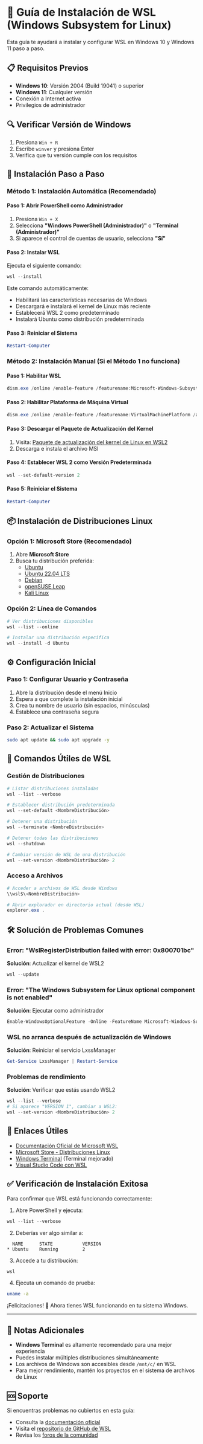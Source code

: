 # 🐧 Guía de Instalación de WSL (Windows Subsystem for Linux)

Esta guía te ayudará a instalar y configurar WSL en Windows 10 y Windows 11 paso a paso.

## 📋 Requisitos Previos

- **Windows 10**: Versión 2004 (Build 19041) o superior
- **Windows 11**: Cualquier versión
- Conexión a Internet activa
- Privilegios de administrador

## 🔍 Verificar Versión de Windows

1. Presiona `Win + R`
2. Escribe `winver` y presiona Enter
3. Verifica que tu versión cumple con los requisitos

## 🚀 Instalación Paso a Paso

### Método 1: Instalación Automática (Recomendado)

#### Paso 1: Abrir PowerShell como Administrador
1. Presiona `Win + X`
2. Selecciona **"Windows PowerShell (Administrador)"** o **"Terminal (Administrador)"**
3. Si aparece el control de cuentas de usuario, selecciona **"Sí"**

#### Paso 2: Instalar WSL
Ejecuta el siguiente comando:
```powershell
wsl --install
```

Este comando automáticamente:
- Habilitará las características necesarias de Windows
- Descargará e instalará el kernel de Linux más reciente
- Establecerá WSL 2 como predeterminado
- Instalará Ubuntu como distribución predeterminada

#### Paso 3: Reiniciar el Sistema
```powershell
Restart-Computer
```

### Método 2: Instalación Manual (Si el Método 1 no funciona)

#### Paso 1: Habilitar WSL
```powershell
dism.exe /online /enable-feature /featurename:Microsoft-Windows-Subsystem-Linux /all /norestart
```

#### Paso 2: Habilitar Plataforma de Máquina Virtual
```powershell
dism.exe /online /enable-feature /featurename:VirtualMachinePlatform /all /norestart
```

#### Paso 3: Descargar el Paquete de Actualización del Kernel
1. Visita: [Paquete de actualización del kernel de Linux en WSL2](https://wslstorestorage.blob.core.windows.net/wslblob/wsl_update_x64.msi)
2. Descarga e instala el archivo MSI

#### Paso 4: Establecer WSL 2 como Versión Predeterminada
```powershell
wsl --set-default-version 2
```

#### Paso 5: Reiniciar el Sistema
```powershell
Restart-Computer
```

## 📦 Instalación de Distribuciones Linux

### Opción 1: Microsoft Store (Recomendado)
1. Abre **Microsoft Store**
2. Busca tu distribución preferida:
   - [Ubuntu](https://apps.microsoft.com/store/detail/ubuntu/9PDXGNCFSCZV)
   - [Ubuntu 22.04 LTS](https://apps.microsoft.com/store/detail/ubuntu-2204-lts/9PN20MSR04DW)
   - [Debian](https://apps.microsoft.com/store/detail/debian/9MSVKQC78PK6)
   - [openSUSE Leap](https://apps.microsoft.com/store/detail/opensuse-leap-155/9P6V7161C23R)
   - [Kali Linux](https://apps.microsoft.com/store/detail/kali-linux/9PKR34TNCV07)

### Opción 2: Línea de Comandos
```powershell
# Ver distribuciones disponibles
wsl --list --online

# Instalar una distribución específica
wsl --install -d Ubuntu
```

## ⚙️ Configuración Inicial

### Paso 1: Configurar Usuario y Contraseña
1. Abre la distribución desde el menú Inicio
2. Espera a que complete la instalación inicial
3. Crea tu nombre de usuario (sin espacios, minúsculas)
4. Establece una contraseña segura

### Paso 2: Actualizar el Sistema
```bash
sudo apt update && sudo apt upgrade -y
```

## 🔧 Comandos Útiles de WSL

### Gestión de Distribuciones
```powershell
# Listar distribuciones instaladas
wsl --list --verbose

# Establecer distribución predeterminada
wsl --set-default <NombreDistribución>

# Detener una distribución
wsl --terminate <NombreDistribución>

# Detener todas las distribuciones
wsl --shutdown

# Cambiar versión de WSL de una distribución
wsl --set-version <NombreDistribución> 2
```

### Acceso a Archivos
```powershell
# Acceder a archivos de WSL desde Windows
\\wsl$\<NombreDistribución>

# Abrir explorador en directorio actual (desde WSL)
explorer.exe .
```

## 🛠️ Solución de Problemas Comunes

### Error: "WslRegisterDistribution failed with error: 0x800701bc"
**Solución**: Actualizar el kernel de WSL2
```powershell
wsl --update
```

### Error: "The Windows Subsystem for Linux optional component is not enabled"
**Solución**: Ejecutar como administrador
```powershell
Enable-WindowsOptionalFeature -Online -FeatureName Microsoft-Windows-Subsystem-Linux
```

### WSL no arranca después de actualización de Windows
**Solución**: Reiniciar el servicio LxssManager
```powershell
Get-Service LxssManager | Restart-Service
```

### Problemas de rendimiento
**Solución**: Verificar que estás usando WSL2
```powershell
wsl --list --verbose
# Si aparece "VERSION 1", cambiar a WSL2:
wsl --set-version <NombreDistribución> 2
```

## 🔗 Enlaces Útiles

- [Documentación Oficial de Microsoft WSL](https://docs.microsoft.com/en-us/windows/wsl/)
- [Microsoft Store - Distribuciones Linux](https://apps.microsoft.com/store/search?query=linux)
- [Windows Terminal](https://apps.microsoft.com/store/detail/windows-terminal/9N0DX20HK701) (Terminal mejorado)
- [Visual Studio Code con WSL](https://code.visualstudio.com/docs/remote/wsl)

## ✅ Verificación de Instalación Exitosa

Para confirmar que WSL está funcionando correctamente:

1. Abre PowerShell y ejecuta:
```powershell
wsl --list --verbose
```

2. Deberías ver algo similar a:
```
  NAME      STATE           VERSION
* Ubuntu    Running         2
```

3. Accede a tu distribución:
```powershell
wsl
```

4. Ejecuta un comando de prueba:
```bash
uname -a
```

¡Felicitaciones! 🎉 Ahora tienes WSL funcionando en tu sistema Windows.

---

## 📝 Notas Adicionales

- **Windows Terminal** es altamente recomendado para una mejor experiencia
- Puedes instalar múltiples distribuciones simultáneamente
- Los archivos de Windows son accesibles desde `/mnt/c/` en WSL
- Para mejor rendimiento, mantén los proyectos en el sistema de archivos de Linux

## 🆘 Soporte

Si encuentras problemas no cubiertos en esta guía:
- Consulta la [documentación oficial](https://docs.microsoft.com/en-us/windows/wsl/troubleshooting)
- Visita el [repositorio de GitHub de WSL](https://github.com/Microsoft/WSL/issues)
- Revisa los [foros de la comunidad](https://github.com/Microsoft/WSL/discussions)